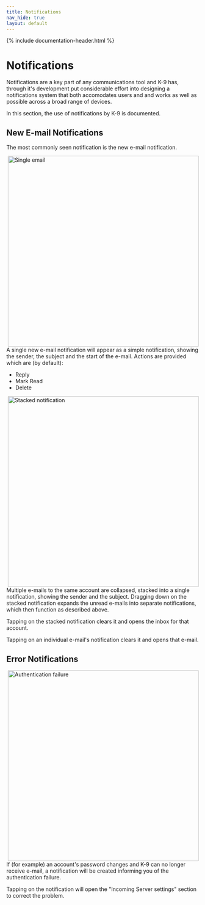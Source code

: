 ```yaml
---
title: Notifications 
nav_hide: true 
layout: default
---
```


{% include documentation-header.html %}


# Notifications

Notifications are a key part of any communications tool and K-9 has, through it's development put considerable effort into designing a notifications system that both accomodates users and and works as well as possible across a broad range of devices.

In this section, the use of notifications by K-9 is documented.

## New E-mail Notifications

The most commonly seen notification is the new e-mail notification.

<img src="/assets/img/single_email_notification.png" align="right" alt="Single email" width="500" />

A single new e-mail notification will appear as a simple notification, showing the sender, the subject and the start of the e-mail. Actions are provided which are (by default):

* Reply
* Mark Read
* Delete

<div style="clear:both" />
<img src="/assets/img/collapsed_email_notification.png" align="right" alt="Stacked notification" width="500" />

Multiple e-mails to the same account are collapsed, stacked into a single notification, showing the sender and the subject. Dragging down on the stacked notification expands the unread e-mails into separate notifications, which then function as described above.

Tapping on the stacked notification clears it and opens the inbox for that account.

Tapping on an individual e-mail's notification clears it and opens that e-mail.

## Error Notifications

<img src="/assets/img/auth_failed_notification.png" align="right" alt="Authentication failure" width="500" />

If (for example) an account's password changes and K-9 can no longer receive e-mail, a notification will be created informing you of the authentication failure.

Tapping on the notification will open the "Incoming Server settings" section to correct the problem.
